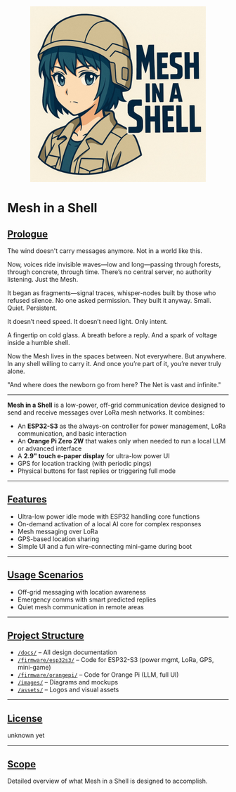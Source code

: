 <p align="center">
  <img src="assets/mesh-in-a-shell-logo.jpg" alt="Mesh in a Shell Logo" width="400">
</p>

# Mesh in a Shell

## [Prologue](#Prologue)
The wind doesn't carry messages anymore.
Not in a world like this.

Now, voices ride invisible waves—low and long—passing through forests, through concrete, through time.
There’s no central server, no authority listening.
Just the Mesh.

It began as fragments—signal traces, whisper-nodes built by those who refused silence.
No one asked permission.
They built it anyway.
Small. Quiet. Persistent.

It doesn’t need speed.
It doesn’t need light.
Only intent.

A fingertip on cold glass.
A breath before a reply.
And a spark of voltage inside a humble shell.

Now the Mesh lives in the spaces between.
Not everywhere. But anywhere.
In any shell willing to carry it.
And once you’re part of it,
you’re never truly alone.

"And where does the newborn go from here?
The Net is vast and infinite."

---

**Mesh in a Shell** is a low-power, off-grid communication device designed to send and receive messages over LoRa mesh networks. It combines:

- An **ESP32-S3** as the always-on controller for power management, LoRa communication, and basic interaction
- An **Orange Pi Zero 2W** that wakes only when needed to run a local LLM or advanced interface
- A **2.9" touch e-paper display** for ultra-low power UI
- GPS for location tracking (with periodic pings)
- Physical buttons for fast replies or triggering full mode

---

## [Features](#features)

- Ultra-low power idle mode with ESP32 handling core functions
- On-demand activation of a local AI core for complex responses
- Mesh messaging over LoRa
- GPS-based location sharing
- Simple UI and a fun wire-connecting mini-game during boot

---

## [Usage Scenarios](#usage-scenarios)

- Off-grid messaging with location awareness
- Emergency comms with smart predicted replies
- Quiet mesh communication in remote areas

---

## [Project Structure](#project-structure)

- [`/docs/`](docs/) – All design documentation
- [`/firmware/esp32s3/`](firmware/esp32s3/) – Code for ESP32-S3 (power mgmt, LoRa, GPS, mini-game)
- [`/firmware/orangepi/`](firmware/orangepi/) – Code for Orange Pi (LLM, full UI)
- [`/images/`](images/) – Diagrams and mockups
- [`/assets/`](assets/) – Logos and visual assets

---

## [License](#license)

unknown yet

---

## [Scope](docs/scope.md)

Detailed overview of what Mesh in a Shell is designed to accomplish.
